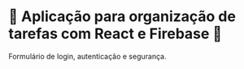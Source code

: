 # :rocket: Aplicação para organização de tarefas com React e Firebase :book:


Formulário de login, autenticação e segurança.
